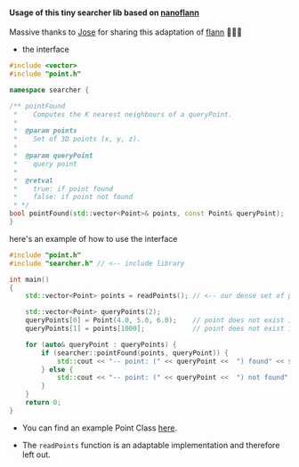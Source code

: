 #### Usage of this tiny searcher lib based on [nanoflann](https://github.com/jlblancoc/nanoflann)

Massive thanks to [Jose](https://github.com/jlblancoc) for sharing this adaptation of [flann](https://github.com/mariusmuja/flann) 👏🍻🍻

*   the interface

```cpp
#include <vector>
#include "point.h"

namespace searcher {

/** pointFound
 *    Computes the K nearest neighbours of a queryPoint.
 *
 *  @param points
 *    Set of 3D points (x, y, z).
 *
 *  @param queryPoint
 *    query point
 *
 *  @retval
 *    true: if point found
 *    false: if point not found
 * */
bool pointFound(std::vector<Point>& points, const Point& queryPoint);
}
```

here's an example of how to use the interface

```cpp
#include "point.h"
#include "searcher.h" // <-- include library

int main()
{
    std::vector<Point> points = readPoints(); // <-- our dense set of points

    std::vector<Point> queryPoints(2);
    queryPoints[0] = Point(4.0, 5.0, 6.0);    // point does not exist in our set
    queryPoints[1] = points[1000];            // point does not exist in our set

    for (auto& queryPoint : queryPoints) {
        if (searcher::pointFound(points, queryPoint)) {
            std::cout << "-- point: (" << queryPoint <<  ") found" << std::endl;
        } else {
            std::cout << "-- point: (" << queryPoint <<  ") not found" << std::endl;
        }
    }
    return 0;
}

```

*   You can find an example Point Class [here](https://github.com/edisonslightbulbs/point).

*   The `readPoints` function is an adaptable implementation and therefore left out.
